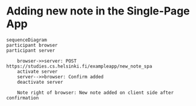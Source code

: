 # Adding new note in the Single-Page App

```mermaid
sequenceDiagram
participant browser
participant server

    browser->>server: POST https://studies.cs.helsinki.fi/exampleapp/new_note_spa
    activate server
    server-->>browser: Confirm added
    deactivate server

    Note right of browser: New note added on client side after confirmation
```
